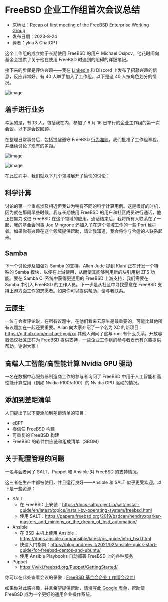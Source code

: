 # FreeBSD 企业工作组首次会议总结

- 原地址：[Recap of first meeting of the FreeBSD Enterprise Working Group](https://freebsdfoundation.org/blog/recap-of-first-meeting-of-the-freebsd-enterprise-working-group/)
- 发布日期：2023-8-24
- 译者：ykla & ChatGPT

这个工作组的成立始于长期使用 FreeBSD 的用户 Michael Osipov，他花时间向基金会提供了关于他在使用 FreeBSD 时遇到的阻碍的详细笔记。

接下来的步骤是评估兴趣——我在 [LinkedIn](https://www.linkedin.com/posts/gtewallace_enterprise-freebsd-opensource-activity-7084607866363359234-YMZx?utm_source=share&utm_medium=member_desktop) 和 Discord 上发布了招募兴趣的信息，反应非常好。有 40 人举手加入了工作组。以下是这 40 人按角色划分的情况。

![image](https://github.com/FreeBSD-Ask/Translated-articles/assets/10327999/55c74769-4274-4d76-b539-c71108a6bf12)


## 着手进行业务

幸运的是，有 13 人，包括我在内，参加了 8 月 16 日举行的企业工作组的第一次会议。以下是会议回顾。

在整理日常事务后，包括提醒遵守 FreeBSD [行为准则](https://www.freebsd.org/internal/code-of-conduct/)，我们批准了工作组章程，并继续讨论了现有的差距。


![image](https://github.com/FreeBSD-Ask/Translated-articles/assets/10327999/32792fb2-3260-46f3-85e9-04cf5c69878d)

![image](https://github.com/FreeBSD-Ask/Translated-articles/assets/10327999/af2ccd45-9c5f-4232-b350-fe54caf7552e)


在此过程中，我们就以下几个领域展开了愉快的讨论：



## 科学计算

讨论的第一个重点涉及相近但我认为稍有不同的科学计算用例。这是很好的时机，因为就在那周早些时候，我与长期使用 FreeBSD 的用户和社区成员进行通话，他正在努力改进 FreeBSD 在这个领域的应用。通话结束后，我将所有人联系在了一起，我的基金会同事 Joe Mingrone 还加入了在这个领域工作的一些 Port 维护者。如果你有兴趣在这个领域提供帮助，请让我知道，我会将你与合适的人联系起来。

## Samba

下一个讨论涉及加强对 Samba 的支持。Allan Jude 提到 Klara 正在开发一个特殊的 Samba 模块，以便在上游使用，从而使其能够利用新的块引用树 ZFS 功能。要在 Samba CI 系统中获得更通用的 FreeBSD 上游支持，我们需要在 Samba 中引入 FreeBSD 的工作人员。下一步是从社区中寻找愿意在 FreeBSD 支持上游方面工作的志愿者。如果你可以提供帮助，请与我联系。

## 云原生

一位与会者评论说，在所有议题中，在他们看来云原生是最重要的，可能比其他所有议题加在一起还要重要。Allan 向大家介绍了一个名为 XC 的新项目：<https://github.com/michael-yuji/xc> 其他人询问了这与 runj 有什么关系。开放容器倡议社区正在为 FreeBSD 提供支持，一些企业工作组的参与者表示有兴趣提供帮助。谢谢大家！

## 高端人工智能/高性能计算 Nvidia GPU 驱动

一名在数据中心服务器制造商工作的参与者询问了 FreeBSD 中用于人工智能和高性能计算应用（例如 Nvidia h100/a100）的 Nvidia GPU 驱动的情况。

## 添加到差距清单

人们提出了以下要添加到差距清单的项目：

- eBPF
- 零信任 FreeBSD 构建
- 可重复的 FreeBSD 构建
- FreeBSD 的软件供应链和组成清单（SBOM）

## 关于配置管理的问题

一名与会者问了 SALT、Puppet 和 Ansible 对 FreeBSD 的支持情况。

这三者在生产中都被使用，并且运行良好——Ansible 和 SALT 似乎更受欢迎。以下是一些资源：

- SALT
  - 在 FreeBSD 上安装：<https://docs.saltproject.io/salt/install-guide/en/latest/topics/install-by-operating-system/freebsd.html>
  - 使用 SALT：<https://papers.freebsd.org/2019/bsdcan/hendryxparker-masters_and_minions_or_the_dream_of_bsd_automation/>
- Ansible
  - 在 BSD 主机上使用 Ansible：<https://docs.ansible.com/ansible/latest/os_guide/intro_bsd.html>
  - 快速入门指南：<https://blog.andreev.it/2021/02/ansible-quick-start-guide-for-freebsd-centos-and-ubuntu/>
  - 使用 Ansible Playbooks 自动部署 FreeBSD 上的各种服务
- Puppet
  - <https://wiki.freebsd.org/Puppet/GettingStarted/>

你可以在此处查看会议的录像：[FreeBSD 基金会企业工作组会议＃1](https://youtu.be/0TQUlipFvXM)

如果你对此感兴趣，并且希望提供帮助，[请填写此 Google 表单](https://forms.gle/beKQFL9nBpG11CFB7)，帮助使 FreeBSD 成为一个更好的通用企业操作系统。
